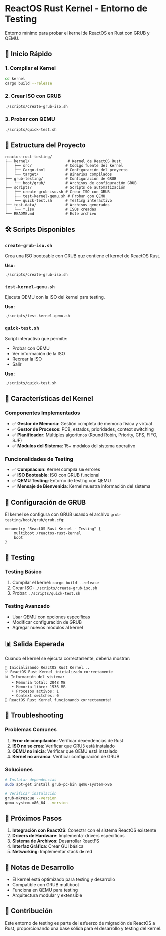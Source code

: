 # ReactOS Rust Kernel - Entorno de Testing

Entorno mínimo para probar el kernel de ReactOS en Rust con GRUB y QEMU.

## 🚀 Inicio Rápido

### 1. Compilar el Kernel
```bash
cd kernel
cargo build --release
```

### 2. Crear ISO con GRUB
```bash
./scripts/create-grub-iso.sh
```

### 3. Probar con QEMU
```bash
./scripts/quick-test.sh
```

## 📁 Estructura del Proyecto

```
reactos-rust-testing/
├── kernel/                 # Kernel de ReactOS Rust
│   ├── src/               # Código fuente del kernel
│   ├── Cargo.toml         # Configuración del proyecto
│   └── target/            # Binarios compilados
├── grub-testing/          # Configuración de GRUB
│   └── boot/grub/         # Archivos de configuración GRUB
├── scripts/               # Scripts de automatización
│   ├── create-grub-iso.sh # Crear ISO con GRUB
│   ├── test-kernel-qemu.sh # Probar con QEMU
│   └── quick-test.sh      # Testing interactivo
├── test-data/             # Archivos generados
│   └── *.iso              # ISOs creadas
└── README.md              # Este archivo
```

## 🛠️ Scripts Disponibles

### `create-grub-iso.sh`
Crea una ISO booteable con GRUB que contiene el kernel de ReactOS Rust.

**Uso:**
```bash
./scripts/create-grub-iso.sh
```

### `test-kernel-qemu.sh`
Ejecuta QEMU con la ISO del kernel para testing.

**Uso:**
```bash
./scripts/test-kernel-qemu.sh
```

### `quick-test.sh`
Script interactivo que permite:
- Probar con QEMU
- Ver información de la ISO
- Recrear la ISO
- Salir

**Uso:**
```bash
./scripts/quick-test.sh
```

## 🎯 Características del Kernel

### Componentes Implementados
- ✅ **Gestor de Memoria**: Gestión completa de memoria física y virtual
- ✅ **Gestor de Procesos**: PCB, estados, prioridades, context switching
- ✅ **Planificador**: Múltiples algoritmos (Round Robin, Priority, CFS, FIFO, SJF)
- ✅ **Módulos del Sistema**: 15+ módulos del sistema operativo

### Funcionalidades de Testing
- ✅ **Compilación**: Kernel compila sin errores
- ✅ **ISO Booteable**: ISO con GRUB funcional
- ✅ **QEMU Testing**: Entorno de testing con QEMU
- ✅ **Mensaje de Bienvenida**: Kernel muestra información del sistema

## 🔧 Configuración de GRUB

El kernel se configura con GRUB usando el archivo `grub-testing/boot/grub/grub.cfg`:

```grub
menuentry "ReactOS Rust Kernel - Testing" {
    multiboot /reactos-rust-kernel
    boot
}
```

## 🧪 Testing

### Testing Básico
1. Compilar el kernel: `cargo build --release`
2. Crear ISO: `./scripts/create-grub-iso.sh`
3. Probar: `./scripts/quick-test.sh`

### Testing Avanzado
- Usar QEMU con opciones específicas
- Modificar configuración de GRUB
- Agregar nuevos módulos al kernel

## 📊 Salida Esperada

Cuando el kernel se ejecuta correctamente, debería mostrar:

```
🚀 Inicializando ReactOS Rust Kernel...
✅ ReactOS Rust Kernel inicializado correctamente
📊 Información del sistema:
   • Memoria total: 2048 MB
   • Memoria libre: 1536 MB
   • Procesos activos: 1
   • Context switches: 0
🎉 ReactOS Rust Kernel funcionando correctamente!
```

## 🐛 Troubleshooting

### Problemas Comunes

1. **Error de compilación**: Verificar dependencias de Rust
2. **ISO no se crea**: Verificar que GRUB está instalado
3. **QEMU no inicia**: Verificar que QEMU está instalado
4. **Kernel no arranca**: Verificar configuración de GRUB

### Soluciones

```bash
# Instalar dependencias
sudo apt-get install grub-pc-bin qemu-system-x86

# Verificar instalación
grub-mkrescue --version
qemu-system-x86_64 --version
```

## 🚀 Próximos Pasos

1. **Integración con ReactOS**: Conectar con el sistema ReactOS existente
2. **Drivers de Hardware**: Implementar drivers específicos
3. **Sistema de Archivos**: Desarrollar ReactFS
4. **Interfaz Gráfica**: Crear GUI básica
5. **Networking**: Implementar stack de red

## 📝 Notas de Desarrollo

- El kernel está optimizado para testing y desarrollo
- Compatible con GRUB multiboot
- Funciona en QEMU para testing
- Arquitectura modular y extensible

## 🤝 Contribución

Este entorno de testing es parte del esfuerzo de migración de ReactOS a Rust, proporcionando una base sólida para el desarrollo y testing del kernel.
